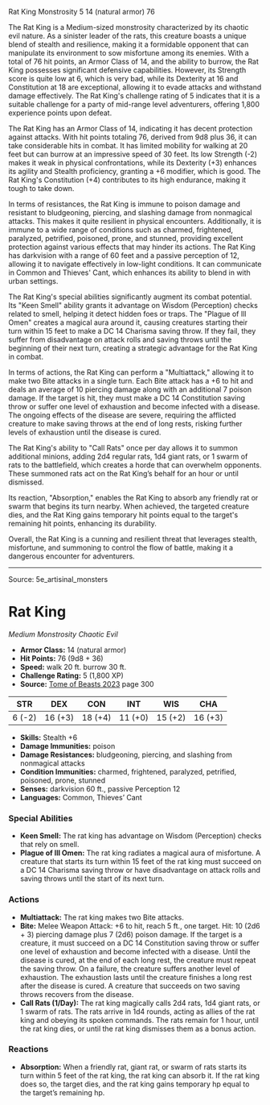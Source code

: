 <MonsterName/>Rat King</MonsterName>
<CreatureType/>Monstrosity</CreatureType>
<CR/>5</CR>
<AC/>14 (natural armor)</AC>
<HP/>76</HP>
<summary>The Rat King is a Medium-sized monstrosity characterized by its chaotic evil nature. As a sinister leader of the rats, this creature boasts a unique blend of stealth and resilience, making it a formidable opponent that can manipulate its environment to sow misfortune among its enemies. With a total of 76 hit points, an Armor Class of 14, and the ability to burrow, the Rat King possesses significant defensive capabilities. However, its Strength score is quite low at 6, which is very bad, while its Dexterity at 16 and Constitution at 18 are exceptional, allowing it to evade attacks and withstand damage effectively. The Rat King's challenge rating of 5 indicates that it is a suitable challenge for a party of mid-range level adventurers, offering 1,800 experience points upon defeat.</summary>

<detail>

The Rat King has an Armor Class of 14, indicating it has decent protection against attacks. With hit points totaling 76, derived from 9d8 plus 36, it can take considerable hits in combat. It has limited mobility for walking at 20 feet but can burrow at an impressive speed of 30 feet. Its low Strength (-2) makes it weak in physical confrontations, while its Dexterity (+3) enhances its agility and Stealth proficiency, granting a +6 modifier, which is good. The Rat King's Constitution (+4) contributes to its high endurance, making it tough to take down.

In terms of resistances, the Rat King is immune to poison damage and resistant to bludgeoning, piercing, and slashing damage from nonmagical attacks. This makes it quite resilient in physical encounters. Additionally, it is immune to a wide range of conditions such as charmed, frightened, paralyzed, petrified, poisoned, prone, and stunned, providing excellent protection against various effects that may hinder its actions. The Rat King has darkvision with a range of 60 feet and a passive perception of 12, allowing it to navigate effectively in low-light conditions. It can communicate in Common and Thieves' Cant, which enhances its ability to blend in with urban settings.

The Rat King's special abilities significantly augment its combat potential. Its "Keen Smell" ability grants it advantage on Wisdom (Perception) checks related to smell, helping it detect hidden foes or traps. The "Plague of Ill Omen" creates a magical aura around it, causing creatures starting their turn within 15 feet to make a DC 14 Charisma saving throw. If they fail, they suffer from disadvantage on attack rolls and saving throws until the beginning of their next turn, creating a strategic advantage for the Rat King in combat.

In terms of actions, the Rat King can perform a "Multiattack," allowing it to make two Bite attacks in a single turn. Each Bite attack has a +6 to hit and deals an average of 10 piercing damage along with an additional 7 poison damage. If the target is hit, they must make a DC 14 Constitution saving throw or suffer one level of exhaustion and become infected with a disease. The ongoing effects of the disease are severe, requiring the afflicted creature to make saving throws at the end of long rests, risking further levels of exhaustion until the disease is cured.

The Rat King's ability to "Call Rats" once per day allows it to summon additional minions, adding 2d4 regular rats, 1d4 giant rats, or 1 swarm of rats to the battlefield, which creates a horde that can overwhelm opponents. These summoned rats act on the Rat King’s behalf for an hour or until dismissed.

Its reaction, "Absorption," enables the Rat King to absorb any friendly rat or swarm that begins its turn nearby. When achieved, the targeted creature dies, and the Rat King gains temporary hit points equal to the target's remaining hit points, enhancing its durability.

Overall, the Rat King is a cunning and resilient threat that leverages stealth, misfortune, and summoning to control the flow of battle, making it a dangerous encounter for adventurers.</detail>



---

Source: 5e_artisinal_monsters

# Rat King

*Medium* *Monstrosity* *Chaotic Evil*

- **Armor Class:** 14 (natural armor)
- **Hit Points:** 76 (9d8 + 36)
- **Speed:** walk 20 ft. burrow 30 ft.
- **Challenge Rating:** 5 (1,800 XP)
- **Source:** [Tome of Beasts 2023](https://koboldpress.com/kpstore/product/tome-of-beasts-1-2023-edition/) page 300

| STR | DEX | CON | INT | WIS | CHA |
| --- | --- | --- | --- | --- | --- |
| 6 (-2) | 16 (+3) | 18 (+4) | 11 (+0) | 15 (+2) | 16 (+3) |

- **Skills:** Stealth +6
- **Damage Immunities:** poison
- **Damage Resistances:** bludgeoning, piercing, and slashing from nonmagical attacks
- **Condition Immunities:** charmed, frightened, paralyzed, petrified, poisoned, prone, stunned
- **Senses:** darkvision 60 ft., passive Perception 12
- **Languages:** Common, Thieves’ Cant

### Special Abilities

- **Keen Smell:** The rat king has advantage on Wisdom (Perception) checks that rely on smell.
- **Plague of Ill Omen:** The rat king radiates a magical aura of misfortune. A creature that starts its turn within 15 feet of the rat king must succeed on a DC 14 Charisma saving throw or have disadvantage on attack rolls and saving throws until the start of its next turn.

### Actions

- **Multiattack:** The rat king makes two Bite attacks.
- **Bite:** Melee Weapon Attack: +6 to hit, reach 5 ft., one target. Hit: 10 (2d6 + 3) piercing damage plus 7 (2d6) poison damage. If the target is a creature, it must succeed on a DC 14 Constitution saving throw or suffer one level of exhaustion and become infected with a disease. Until the disease is cured, at the end of each long rest, the creature must repeat the saving throw. On a failure, the creature suffers another level of exhaustion. The exhaustion lasts until the creature finishes a long rest after the disease is cured. A creature that succeeds on two saving throws recovers from the disease.
- **Call Rats (1/Day):** The rat king magically calls 2d4 rats, 1d4 giant rats, or 1 swarm of rats. The rats arrive in 1d4 rounds, acting as allies of the rat king and obeying its spoken commands. The rats remain for 1 hour, until the rat king dies, or until the rat king dismisses them as a bonus action.

### Reactions

- **Absorption:** When a friendly rat, giant rat, or swarm of rats starts its turn within 5 feet of the rat king, the rat king can absorb it. If the rat king does so, the target dies, and the rat king gains temporary hp equal to the target’s remaining hp.


